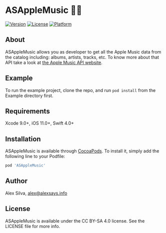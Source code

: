 # ASAppleMusic 🍎🎵

[![Version](https://img.shields.io/cocoapods/v/ASAppleMusic.svg?style=flat)](http://cocoapods.org/pods/ASAppleMusic)
[![License](https://img.shields.io/cocoapods/l/ASAppleMusic.svg?style=flat)](http://cocoapods.org/pods/ASAppleMusic)
[![Platform](https://img.shields.io/cocoapods/p/ASAppleMusic.svg?style=flat)](http://cocoapods.org/pods/ASAppleMusic)

## About
ASAppleMusic allows you as developer to get all the Apple Music data from the catalog including: albums, artists, tracks, etc.
To know more about that API take a look at [the Apple Music API website](https://developer.apple.com/library/content/documentation/NetworkingInternetWeb/Conceptual/AppleMusicWebServicesReference/index.html).

## Example

To run the example project, clone the repo, and run `pod install` from the Example directory first.

## Requirements

Xcode 9.0+, iOS 11.0+, Swift 4.0+

## Installation

ASAppleMusic is available through [CocoaPods](http://cocoapods.org). To install
it, simply add the following line to your Podfile:

```ruby
pod 'ASAppleMusic'
```

## Author

Alex Silva, alex@alexsays.info

## License

ASAppleMusic is available under the CC BY-SA 4.0 license. See the LICENSE file for more info.
